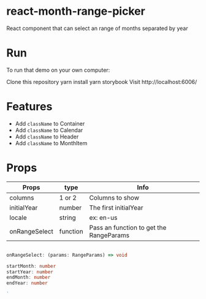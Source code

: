 # react-month-range-picker

React component that can select an range of months separated by year


# Run

To run that demo on your own computer:

Clone this repository
yarn install
yarn storybook
Visit http://localhost:6006/

# Features

- Add `className` to Container
- Add `className` to Calendar
- Add `className` to Header
- Add `className` to MonthItem

# Props

| Props  | type | Info
| ------------- | ------------- | ------------- |
| columns  | 1 or 2  | Columns to show  |
| initialYear  | number  | The first initialYear |
| locale  | string  | ex: en-us |
| onRangeSelect  | function  | Pass an function to get the RangeParams |

```typescript

onRangeSelect: (params: RangeParams) => void

startMonth: number
startYear: number
endMonth: number
endYear: number

`

